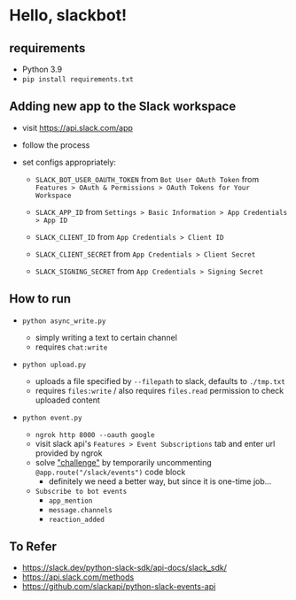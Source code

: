 # Hello, slackbot!

## requirements
- Python 3.9
- `pip install requirements.txt`

## Adding new app to the Slack workspace
- visit https://api.slack.com/app
- follow the process

- set configs appropriately:
  - `SLACK_BOT_USER_OAUTH_TOKEN` from `Bot User OAuth Token` from `Features > OAuth & Permissions > OAuth Tokens for Your Workspace`

  - `SLACK_APP_ID` from `Settings > Basic Information > App Credentials > App ID`
  - `SLACK_CLIENT_ID` from `App Credentials > Client ID`
  - `SLACK_CLIENT_SECRET` from `App Credentials > Client Secret`
  - `SLACK_SIGNING_SECRET` from `App Credentials > Signing Secret`

## How to run
- `python async_write.py`
  - simply writing a text to certain channel
  - requires `chat:write`

- `python upload.py`
  - uploads a file specified by `--filepath` to slack, defaults to `./tmp.txt`
  - requires `files:write` / also requires `files.read` permission to check uploaded content

- `python event.py`
  - `ngrok http 8000 --oauth google`
  - visit slack api's `Features > Event Subscriptions` tab and enter url provided by ngrok
  - solve ["challenge"](https://api.slack.com/events/url_verification) by temporarily uncommenting `@app.route("/slack/events")` code block
    - definitely we need a better way, but since it is one-time job...
  - `Subscribe to bot events`
    - `app_mention`
    - `message.channels`
    - `reaction_added`

## To Refer
- https://slack.dev/python-slack-sdk/api-docs/slack_sdk/
- https://api.slack.com/methods
- https://github.com/slackapi/python-slack-events-api
